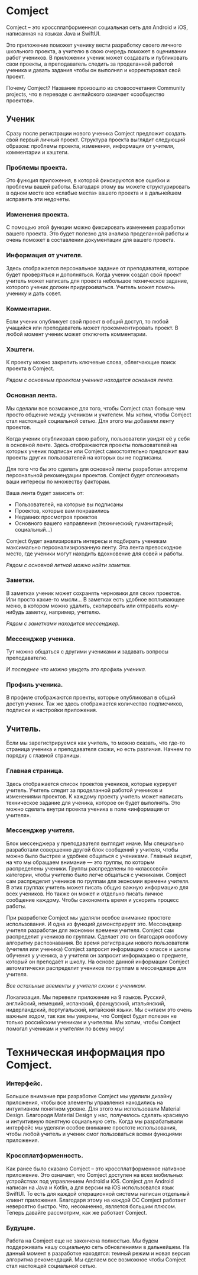 # Comject
Comject – это кроссплатформенная социальная сеть для Android и iOS, написанная на языках Java и SwiftUI.

Это приложение поможет ученику вести разработку своего личного школьного проекта, а учителю в свою очередь поможет в
оценивании работ учеников. В приложении ученик может создавать и публиковать свои проекты, а преподаватель следить за 
проделанной работой ученика и давать задания чтобы он выполнял и корректировал свой проект.

Почему Comject? Название произошло из словосочетания Community projects, что в переводе с английского означает «сообщество проектов».

## Ученик

Сразу после регистрации нового ученика Comject предложит создать свой первый личный проект. Структура проекта выглядит
следующий образом: проблемы проекта, изменения, информация от учителя, комментарии и хэштеги.

### Проблемы проекта.
Это функция приложения, в которой фиксируются все ошибки и проблемы вашей работы. Благодаря этому вы можете структурировать
в одном месте все «слабые места» вашего проекта и в дальнейшем исправить эти недочеты.

### Изменения проекта.
С помощью этой функции можно фиксировать изменения разработки вашего проекта. Это будет полезно для анализа проделанной работы
и очень поможет в составлении документации для вашего проекта.

### Информация от учителя.
Здесь отображается персональное задание от преподавателя, которое будет проверяться и дополняться. Когда ученик создал свой проект
учитель может написать для проекта небольшое техническое задание, которого ученик должен придерживаться. Учитель может помочь ученику и дать совет.


### Комментарии.
Если ученик опубликует свой проект в общий доступ, то любой учащийся или преподаватель может прокомментировать проект. В любой момент ученик 
может отключить комментарии.

### Хэштеги.
К проекту можно закрепить ключевые слова, облегчающие поиск проекта в Comject.




_Рядом с основным проектом ученика находится основная лента._



### Основная лента.
Мы сделали все возможное для того, чтобы Comject стал больше чем просто общение между учеником и учителем. Мы хотим, чтобы Comject стал настоящей 
социальной сетью. Для этого мы добавили ленту проектов. 

Когда ученик опубликовал свою работу, пользователи увидят её у себя в основной ленте. Здесь отображаются 
проекты пользователей на которых ученик подписан или Comject самостоятельно предложит вам проекты других пользователей на которых вы не подписаны.

Для того что бы это сделать для основной ленты разработан алгоритм персональной рекомендации проектов. Comject будет отслеживать 
ваши интересы по множеству факторам. 

Ваша лента будет зависеть от:
- Пользователей, на которые вы подписаны
- Проектов, которые вам понравились
- Недавних просмотров проектов
- Основного вашего направления (технический; гуманитарный; социальный…)

Comject будет анализировать интересы и подбирать ученикам максимально персонализированную ленту. Эта лента превосходное место, где ученики могут
находить вдохновение для совей и работы.


_Рядом с основной летной можно найти заметки._


### Заметки.
В заметках ученик может сохранять черновики для своих проектов. Или просто какие-то мысли… В заметках есть удобное всплывающее меню, в 
котором можно удалить, скопировать или отправить кому-нибудь заметку, например, учителю.


_Рядом с заметками находится мессенджер._


### Мессенджер ученика.
Тут можно общаться с другими учениками и задавать вопросы преподавателю. 


_И последнее что можно увидеть это профиль ученика._


### Профиль ученика.
В профиле отображаются проекты, которые опубликовал в общий доступ ученик. Так же здесь отображается количество подписчиков, подписки и
настройки приложения.

## Учитель.
Если мы зарегистрируемся как учитель, то можно сказать, что где-то страница ученика и преподавателя схожи, но есть различия.
Начнем по порядку с главной страницы.

### Главная страница.
Здесь отображается список проектов учеников, которые курирует учитель. 
Учитель следит за проделанной работой учеников и изменениями проектов. К каждому проекту учитель может написать техническое задание для ученика,
которое он будет выполнять. Это можно сделать внутри проекта ученика в поле «информация от учителя».

### Мессенджер учителя.
Блок мессенджера у преподавателя выглядит иначе. Мы специально разработали совершенно другой блок сообщений у учителя, чтобы можно 
было быстрее и удобнее общаться с учениками.
Главный акцент, на что мы обращаем внимание — это группы, по которым распределены ученики. Группы распределены по «классовой» категории, 
чтобы учителю было легче общаться с учениками. Comject сам распределит учеников по группам для экономии времени учителя. В этих группах 
учитель может писать общую важную информацию для всех учеников. Но также он может и отдельно писать личное сообщение каждому. Чтобы 
сэкономить время и ускорить процесс работы.

При разработке Comject мы уделяли особое внимание простоте использования. И одна из функций демонстрирует это.
Мессенджер учителя разработан для экономии времени учителя. Comject сам распределит учеников по группам. Сделает это он благодаря особому 
алгоритму распознавания. Во время регистрации нового пользователя (учителя или ученика) Comject запросит информацию о классе и школы обучения
у ученика, а у учителя он запросит информацию о предмете, который он преподаёт и школу. На основе данной информации Comject автоматически 
распределит учеников по группам в мессенджере для учителя.

_Все остальные элементы у учителя схожи с учеником._

Локализация.
Мы перевели приложение на 9 языков. Русский, английский, немецкий, испанский, французский, итальянский, нидерландский, 
португальский, китайский языки. Мы считаем это очень важным ходом, так как мы уверены, что Comject будет полезен не только 
российским ученикам и учителям. Мы хотим, чтобы Comject помогал ученикам и учителям по всему миру!



# Техническая информация про Comject.

### Интерфейс.
Большое внимание при разработке Comject мы уделили дизайну приложения, чтобы все элементы управления находились на интуитивном понятном уровне.
Для этого мы использовали Material Design.
Благородя Material Design у нас, получилось сделать красивую и интуитивную понятную социальную сеть. Когда мы разрабатывали интерфейс мы 
уделяли особое внимание простоте использования, чтобы любой учитель и ученик смог пользоваться всеми функциями приложения. 

### Кроссплатформенность.
Как ранее было сказано Comject – это кроссплатформенное нативное приложение. Это означает, что Comject доступен на всех мобильных устройствах
под управлением Android и iOS. Comject для Android написан на Java и Kotlin, а для версии на iOS использовался язык SwiftUI. То есть для 
каждой операционной системы написан отдельный клиент приложения. Благодаря этому на каждой ОС Comject работает невероятно быстро. Что, 
несомненно, является большим плюсом. Теперь давайте рассмотрим, как же работает Comject.

### Будущее.
Работа на Comject еще не закончена полностью. Мы будем поддерживать нашу социальную сеть обновлениями в дальнейшем. На данный момент в разработке 
находятся: темный режим и новая версия алгоритма рекомендаций. Мы сделаем все возможное чтобы Comject стал настоящей социальной сетью.
